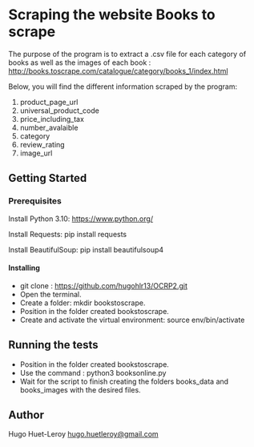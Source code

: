 # Scraping the website Books to scrape

The purpose of the program is to extract a .csv file for each category of books as well as the images of each book : http://books.toscrape.com/catalogue/category/books_1/index.html

Below, you will find the different information scraped by the program: 
1) product_page_url
2) universal_product_code
3) price_including_tax
4) number_avalaible
5) category
6) review_rating
7) image_url

## Getting Started

### Prerequisites

Install Python 3.10: https://www.python.org/

Install Requests: pip install requests

Install BeautifulSoup: pip install beautifulsoup4

#### Installing

- git clone : https://github.com/hugohlr13/OCRP2.git
- Open the terminal.
- Create a folder: mkdir bookstoscrape.
- Position in the folder created bookstoscrape. 
- Create and activate the virtual environment:  source env/bin/activate

## Running the tests

- Position in the folder created bookstoscrape.
- Use the command : python3 booksonline.py 
- Wait for the script to finish creating the folders books_data and books_images with the desired files.

## Author

Hugo Huet-Leroy
hugo.huetleroy@gmail.com







